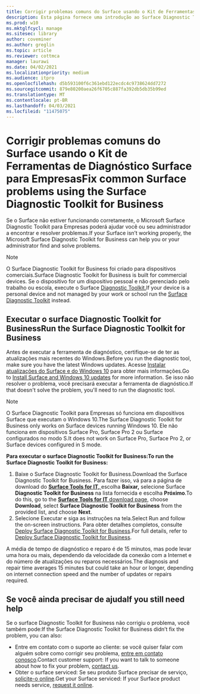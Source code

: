 ```yaml
---
title: Corrigir problemas comuns do Surface usando o Kit de Ferramentas de Diagnóstico Surface para Empresas
description: Esta página fornece uma introdução ao Surface Diagnostic Toolkit for Business para uso em ambientes comerciais.
ms.prod: w10
ms.mktglfcycl: manage
ms.sitesec: library
author: coveminer
ms.author: greglin
ms.topic: article
ms.reviewer: cottmca
manager: laurawi
ms.date: 04/02/2021
ms.localizationpriority: medium
ms.audience: itpro
ms.openlocfilehash: d5b593100f6c361ebd122ecdc4c9738624dd7272
ms.sourcegitcommit: 879e80200aea26f6705c887fa392db5db35b99ed
ms.translationtype: MT
ms.contentlocale: pt-BR
ms.lasthandoff: 04/03/2021
ms.locfileid: "11475075"
---
```

# <a name="fix-common-surface-problems-using-the-surface-diagnostic-toolkit-for-business"></a><span data-ttu-id="417a5-103">Corrigir problemas comuns do Surface usando o Kit de Ferramentas de Diagnóstico Surface para Empresas</span><span class="sxs-lookup"><span data-stu-id="417a5-103">Fix common Surface problems using the Surface Diagnostic Toolkit for Business</span></span>

<span data-ttu-id="417a5-104">Se o Surface não estiver funcionando corretamente, o Microsoft Surface Diagnostic Toolkit para Empresas poderá ajudar você ou seu administrador a encontrar e resolver problemas.</span><span class="sxs-lookup"><span data-stu-id="417a5-104">If your Surface isn’t working properly, the Microsoft Surface Diagnostic Toolkit for Business can help you or your administrator find and solve problems.</span></span>

> [!NOTE]
> <span data-ttu-id="417a5-105">O Surface Diagnostic Toolkit for Business foi criado para dispositivos comerciais.</span><span class="sxs-lookup"><span data-stu-id="417a5-105">Surface Diagnostic Toolkit for Business is built for commercial devices.</span></span> <span data-ttu-id="417a5-106">Se o dispositivo for um dispositivo pessoal e não gerenciado pelo trabalho ou escola, execute o Surface [Diagnostic Toolkit.](https://support.microsoft.com/en-us/help/4037239/surface-fix-common-surface-problems-using-surface-diagnostic-toolkit)</span><span class="sxs-lookup"><span data-stu-id="417a5-106">If your device is a personal device and not managed by your work or school run the [Surface Diagnostic Toolkit](https://support.microsoft.com/en-us/help/4037239/surface-fix-common-surface-problems-using-surface-diagnostic-toolkit) instead.</span></span>

## <a name="run-the-surface-diagnostic-toolkit-for-business"></a><span data-ttu-id="417a5-107">Executar o surface Diagnostic Toolkit for Business</span><span class="sxs-lookup"><span data-stu-id="417a5-107">Run the Surface Diagnostic Toolkit for Business</span></span>

<span data-ttu-id="417a5-108">Antes de executar a ferramenta de diagnóstico, certifique-se de ter as atualizações mais recentes do Windows.</span><span class="sxs-lookup"><span data-stu-id="417a5-108">Before you run the diagnostic tool, make sure you have the latest Windows updates.</span></span> <span data-ttu-id="417a5-109">Acesse [Instalar atualizações do Surface e do Windows 10](https://support.microsoft.com/en-us/help/4023505/surface-install-surface-and-windows-updates) para obter mais informações.</span><span class="sxs-lookup"><span data-stu-id="417a5-109">Go to [Install Surface and Windows 10 updates](https://support.microsoft.com/en-us/help/4023505/surface-install-surface-and-windows-updates) for more information.</span></span> <span data-ttu-id="417a5-110">Se isso não resolver o problema, você precisará executar a ferramenta de diagnóstico.</span><span class="sxs-lookup"><span data-stu-id="417a5-110">If that doesn't solve the problem, you'll need to run the diagnostic tool.</span></span>

> [!NOTE]
> <span data-ttu-id="417a5-111">O Surface Diagnostic Toolkit para Empresas só funciona em dispositivos Surface que executam o Windows 10.</span><span class="sxs-lookup"><span data-stu-id="417a5-111">The Surface Diagnostic Toolkit for Business only works on Surface devices running Windows 10.</span></span> <span data-ttu-id="417a5-112">Ele não funciona em dispositivos Surface Pro, Surface Pro 2 ou Surface configurados no modo S.</span><span class="sxs-lookup"><span data-stu-id="417a5-112">It does  not work on Surface Pro, Surface Pro 2, or Surface devices configured in S mode.</span></span>

**<span data-ttu-id="417a5-113">Para executar o surface Diagnostic Toolkit for Business:</span><span class="sxs-lookup"><span data-stu-id="417a5-113">To run the Surface Diagnostic Toolkit for Business:</span></span>**

1. <span data-ttu-id="417a5-114">Baixe o Surface Diagnostic Toolkit for Business.</span><span class="sxs-lookup"><span data-stu-id="417a5-114">Download the Surface Diagnostic Toolkit for Business.</span></span> <span data-ttu-id="417a5-115">Para fazer isso, vá para a página de download do [ **Surface Tools for IT,** ](https://www.microsoft.com/download/details.aspx?id=46703)escolha **Baixar,** selecione Surface **Diagnostic Toolkit for Business** na lista fornecida e escolha **Próximo**.</span><span class="sxs-lookup"><span data-stu-id="417a5-115">To do this, go to the [**Surface Tools for IT** download page](https://www.microsoft.com/download/details.aspx?id=46703), choose **Download**, select **Surface Diagnostic Toolkit for Business** from the provided list, and choose **Next**.</span></span>
2. <span data-ttu-id="417a5-116">Selecione Executar e siga as instruções na tela.</span><span class="sxs-lookup"><span data-stu-id="417a5-116">Select Run and follow the on-screen instructions.</span></span> <span data-ttu-id="417a5-117">Para obter detalhes completos, consulte [Deploy Surface Diagnostic Toolkit for Business](https://docs.microsoft.com/surface/surface-diagnostic-toolkit-business).</span><span class="sxs-lookup"><span data-stu-id="417a5-117">For full details, refer to [Deploy Surface Diagnostic Toolkit for Business](https://docs.microsoft.com/surface/surface-diagnostic-toolkit-business).</span></span>

<span data-ttu-id="417a5-118">A média de tempo de diagnóstico e reparo é de 15 minutos, mas pode levar uma hora ou mais, dependendo da velocidade da conexão com a Internet e do número de atualizações ou reparos necessários.</span><span class="sxs-lookup"><span data-stu-id="417a5-118">The diagnosis and repair time averages 15 minutes but could take an hour or longer, depending on internet connection speed and the number of updates or repairs required.</span></span> 

## <a name="if-you-still-need-help"></a><span data-ttu-id="417a5-119">Se você ainda precisar de ajuda</span><span class="sxs-lookup"><span data-stu-id="417a5-119">If you still need help</span></span>

<span data-ttu-id="417a5-120">Se o surface Diagnostic Toolkit for Business não corrigiu o problema, você também pode:</span><span class="sxs-lookup"><span data-stu-id="417a5-120">If the Surface Diagnostic Toolkit for Business didn’t fix the problem, you can also:</span></span>

- <span data-ttu-id="417a5-121">Entre em contato com o suporte ao cliente: se você quiser falar com alguém sobre como corrigir seu problema, [entre em contato conosco](https://support.microsoft.com/en-us/help/4037645/contact-surface-warranty-and-software-support-for-business).</span><span class="sxs-lookup"><span data-stu-id="417a5-121">Contact customer support: If you want to talk to someone about how to fix your problem, [contact us](https://support.microsoft.com/en-us/help/4037645/contact-surface-warranty-and-software-support-for-business).</span></span>
- <span data-ttu-id="417a5-122">Obter o surface serviced: Se seu produto Surface precisar de serviço, [solicite-o online](https://mybusinessservice.surface.com/).</span><span class="sxs-lookup"><span data-stu-id="417a5-122">Get your Surface serviced: If your Surface product needs service, [request it online](https://mybusinessservice.surface.com/).</span></span> 
